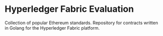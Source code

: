 # Hyperledger Fabric Evaluation
Collection of popular Ethereum standards. Repository for contracts written in Golang for the Hyperledger Fabric platform.
